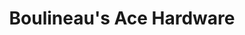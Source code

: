 ---
title: "Boulineau's Ace Hardware"
url: /north-myrtle-beach/boulineaus-ace-hardware/
shop: doityourself
---